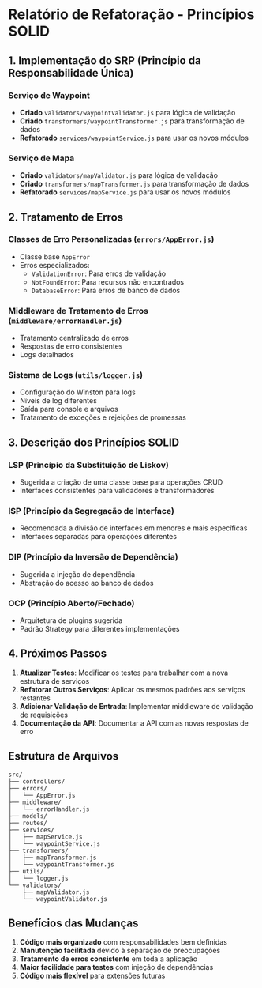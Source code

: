 # Relatório de Refatoração - Princípios SOLID

## 1. Implementação do SRP (Princípio da Responsabilidade Única)

### Serviço de Waypoint
- **Criado** `validators/waypointValidator.js` para lógica de validação
- **Criado** `transformers/waypointTransformer.js` para transformação de dados
- **Refatorado** `services/waypointService.js` para usar os novos módulos

### Serviço de Mapa
- **Criado** `validators/mapValidator.js` para lógica de validação
- **Criado** `transformers/mapTransformer.js` para transformação de dados
- **Refatorado** `services/mapService.js` para usar os novos módulos

## 2. Tratamento de Erros

### Classes de Erro Personalizadas (`errors/AppError.js`)
- Classe base `AppError`
- Erros especializados:
  - `ValidationError`: Para erros de validação
  - `NotFoundError`: Para recursos não encontrados
  - `DatabaseError`: Para erros de banco de dados

### Middleware de Tratamento de Erros (`middleware/errorHandler.js`)
- Tratamento centralizado de erros
- Respostas de erro consistentes
- Logs detalhados

### Sistema de Logs (`utils/logger.js`)
- Configuração do Winston para logs
- Níveis de log diferentes
- Saída para console e arquivos
- Tratamento de exceções e rejeições de promessas

## 3. Descrição dos Princípios SOLID

### LSP (Princípio da Substituição de Liskov)
- Sugerida a criação de uma classe base para operações CRUD
- Interfaces consistentes para validadores e transformadores

### ISP (Princípio da Segregação de Interface)
- Recomendada a divisão de interfaces em menores e mais específicas
- Interfaces separadas para operações diferentes

### DIP (Princípio da Inversão de Dependência)
- Sugerida a injeção de dependência
- Abstração do acesso ao banco de dados

### OCP (Princípio Aberto/Fechado)
- Arquitetura de plugins sugerida
- Padrão Strategy para diferentes implementações

## 4. Próximos Passos

1. **Atualizar Testes**: Modificar os testes para trabalhar com a nova estrutura de serviços
2. **Refatorar Outros Serviços**: Aplicar os mesmos padrões aos serviços restantes
3. **Adicionar Validação de Entrada**: Implementar middleware de validação de requisições
4. **Documentação da API**: Documentar a API com as novas respostas de erro

## Estrutura de Arquivos

```
src/
├── controllers/
├── errors/
│   └── AppError.js
├── middleware/
│   └── errorHandler.js
├── models/
├── routes/
├── services/
│   ├── mapService.js
│   └── waypointService.js
├── transformers/
│   ├── mapTransformer.js
│   └── waypointTransformer.js
├── utils/
│   └── logger.js
└── validators/
    ├── mapValidator.js
    └── waypointValidator.js
```

## Benefícios das Mudanças

1. **Código mais organizado** com responsabilidades bem definidas
2. **Manutenção facilitada** devido à separação de preocupações
3. **Tratamento de erros consistente** em toda a aplicação
4. **Maior facilidade para testes** com injeção de dependências
5. **Código mais flexível** para extensões futuras
